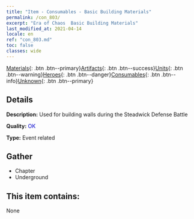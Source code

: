 ```yaml
---
title: "Item - Consumables - Basic Building Materials"
permalink: /con_803/
excerpt: "Era of Chaos  Basic Building Materials"
last_modified_at: 2021-04-14
locale: en
ref: "con_803.md"
toc: false
classes: wide
---
```

 [Materials](/Items/){: .btn .btn--primary}[Artifacts](/Items/Artifacts/){: .btn .btn--success}[Units](/Items/Units/){: .btn .btn--warning}[Heroes](/Items/Heroes/){: .btn .btn--danger}[Consumables](/Items/Consumables/){: .btn .btn--info}[Unknown](/Items/Unknown/){: .btn .btn--primary}

## Details
 **Description:** Used for building walls during the Steadwick Defense Battle

 **Quality:** <span style="color: #0000CD">OK</span>

 **Type:** Event related

## Gather

*    Chapter 
*    Underground 

## This item contains:

  None

